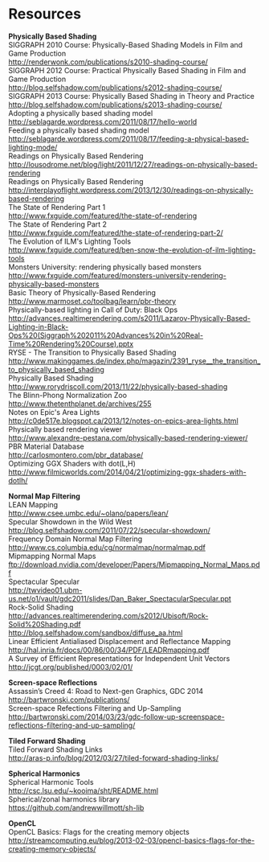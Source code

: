 Resources
=========


**Physically Based Shading**  
SIGGRAPH 2010 Course: Physically-Based Shading Models in Film and Game Production  
http://renderwonk.com/publications/s2010-shading-course/  
SIGGRAPH 2012 Course: Practical Physically Based Shading in Film and Game Production  
http://blog.selfshadow.com/publications/s2012-shading-course/  
SIGGRAPH 2013 Course: Physically Based Shading in Theory and Practice  
http://blog.selfshadow.com/publications/s2013-shading-course/  
Adopting a physically based shading model  
http://seblagarde.wordpress.com/2011/08/17/hello-world  
Feeding a physically based shading model  
http://seblagarde.wordpress.com/2011/08/17/feeding-a-physical-based-lighting-mode/  
Readings on Physically Based Rendering  
http://lousodrome.net/blog/light/2011/12/27/readings-on-physically-based-rendering  
Readings on Physically Based Rendering  
http://interplayoflight.wordpress.com/2013/12/30/readings-on-physically-based-rendering  
The State of Rendering Part 1  
http://www.fxguide.com/featured/the-state-of-rendering  
The State of Rendering Part 2  
http://www.fxguide.com/featured/the-state-of-rendering-part-2/  
The Evolution of ILM's Lighting Tools  
http://www.fxguide.com/featured/ben-snow-the-evolution-of-ilm-lighting-tools  
Monsters University: rendering physically based monsters  
http://www.fxguide.com/featured/monsters-university-rendering-physically-based-monsters  
Basic Theory of Physically-Based Rendering  
http://www.marmoset.co/toolbag/learn/pbr-theory  
Physically-based lighting in Call of Duty: Black Ops  
http://advances.realtimerendering.com/s2011/Lazarov-Physically-Based-Lighting-in-Black-Ops%20(Siggraph%202011%20Advances%20in%20Real-Time%20Rendering%20Course).pptx  
RYSE - The Transition to Physically Based Shading  
http://www.makinggames.de/index.php/magazin/2391_ryse__the_transition_to_physically_based_shading  
Physically Based Shading  
http://www.rorydriscoll.com/2013/11/22/physically-based-shading  
The Blinn-Phong Normalization Zoo  
http://www.thetenthplanet.de/archives/255  
Notes on Epic's Area Lights  
http://c0de517e.blogspot.ca/2013/12/notes-on-epics-area-lights.html  
Physically based rendering viewer  
http://www.alexandre-pestana.com/physically-based-rendering-viewer/  
PBR Material Database  
http://carlosmontero.com/pbr_database/  
Optimizing GGX Shaders with dot(L,H)  
http://www.filmicworlds.com/2014/04/21/optimizing-ggx-shaders-with-dotlh/  
  
**Normal Map Filtering**  
LEAN Mapping  
http://www.csee.umbc.edu/~olano/papers/lean/  
Specular Showdown in the Wild West  
http://blog.selfshadow.com/2011/07/22/specular-showdown/  
Frequency Domain Normal Map Filtering  
http://www.cs.columbia.edu/cg/normalmap/normalmap.pdf  
Mipmapping Normal Maps  
ftp://download.nvidia.com/developer/Papers/Mipmapping_Normal_Maps.pdf  
Spectacular Specular  
http://twvideo01.ubm-us.net/o1/vault/gdc2011/slides/Dan_Baker_SpectacularSpecular.ppt  
Rock-Solid Shading  
http://advances.realtimerendering.com/s2012/Ubisoft/Rock-Solid%20Shading.pdf  
http://blog.selfshadow.com/sandbox/diffuse_aa.html  
Linear Efficient Antialiased Displacement and Reflectance Mapping  
http://hal.inria.fr/docs/00/86/00/34/PDF/LEADRmapping.pdf  
A Survey of Efficient Representations for Independent Unit Vectors  
http://jcgt.org/published/0003/02/01/  
  
**Screen-space Reflections**  
Assassin’s Creed 4: Road to Next-gen Graphics, GDC 2014  
http://bartwronski.com/publications/  
Screen-space Refections Filtering and Up-Sampling  
http://bartwronski.com/2014/03/23/gdc-follow-up-screenspace-reflections-filtering-and-up-sampling/
  
**Tiled Forward Shading**  
Tiled Forward Shading Links  
http://aras-p.info/blog/2012/03/27/tiled-forward-shading-links/  
  
**Spherical Harmonics**  
Spherical Harmonic Tools  
http://csc.lsu.edu/~kooima/sht/README.html  
Spherical/zonal harmonics library  
https://github.com/andrewwillmott/sh-lib  
  
**OpenCL**  
OpenCL Basics: Flags for the creating memory objects  
http://streamcomputing.eu/blog/2013-02-03/opencl-basics-flags-for-the-creating-memory-objects/  
